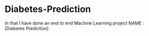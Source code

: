 # Diabetes-Prediction
In that I have done an end to end Machine Learning project NAME : [Diabetes Prediction]
